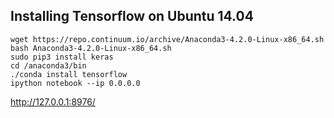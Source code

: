 ## Installing Tensorflow on Ubuntu 14.04
```
wget https://repo.continuum.io/archive/Anaconda3-4.2.0-Linux-x86_64.sh
bash Anaconda3-4.2.0-Linux-x86_64.sh
sudo pip3 install keras
cd /anaconda3/bin
./conda install tensorflow
ipython notebook --ip 0.0.0.0
```
http://127.0.0.1:8976/

